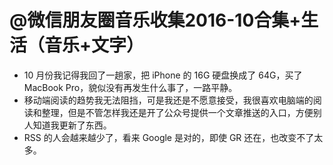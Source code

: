 

# @微信朋友圈音乐收集2016-10合集+生活（音乐+文字）


- 10 月份我记得我回了一趟家，把 iPhone 的 16G 硬盘换成了 64G，买了 MacBook Pro，貌似没有再发生什么事了，一路平静。
- 移动端阅读的趋势我无法阻挡，可是我还是不愿意接受，我很喜欢电脑端的阅读和整理，但是不管怎样我还是开了公众号提供一个文章推送的入口，方便别人知道我更新了东西。
- RSS 的人会越来越少了，看来 Google 是对的，即使 GR 还在，也改变不了太多。


